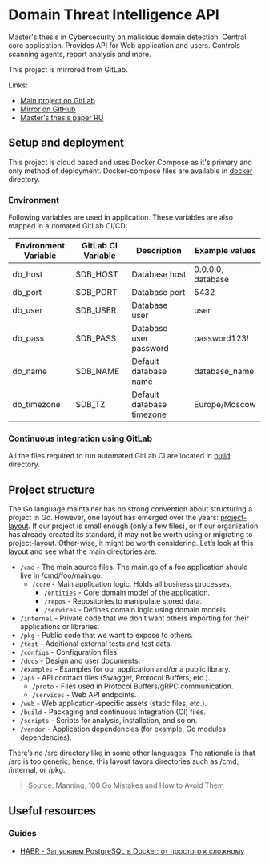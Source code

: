 # Domain Threat Intelligence API

Master's thesis in Cybersecurity on malicious domain detection. Central core application.
Provides API for Web application and users. Controls scanning agents, report analysis and more.

This project is mirrored from GitLab.

Links:

- [Main project on GitLab](https://gitlab.qvineox.ru/masters/domain-threat-intelligence-api)
- [Mirror on GitHub](https://github.com/Qvineox/domain-threat-intelligence-api-mirror)
- [Master's thesis paper RU](https://cloud.qvineox.ru/index.php/s/wLg8bncwQWz9Tff)

## Setup and deployment

This project is cloud based and uses Docker Compose as it's primary and only method of deployment.
Docker-compose files are available in [docker](scripts%2Fdocker) directory.

### Environment

Following variables are used in application. These variables are also mapped in automated GitLab CI/CD:

| Environment Variable | GitLab CI Variable | Description               | Example values    |
|----------------------|--------------------|---------------------------|-------------------|
| db_host              | $DB_HOST           | Database host             | 0.0.0.0, database |
| db_port              | $DB_PORT           | Database port             | 5432              |
| db_user              | $DB_USER           | Database user             | user              |
| db_pass              | $DB_PASS           | Database user password    | password123!      |
| db_name              | $DB_NAME           | Default database name     | database_name     |
| db_timezone          | $DB_TZ             | Default database timezone | Europe/Moscow     |

### Continuous integration using GitLab

All the files required to run automated GitLab CI are located in [build](build) directory.

## Project structure

The Go language maintainer has no strong convention about structuring a project in Go. However, one layout has emerged
over the years: [project-layout](https://github.com/golang-standards/project-layout).
If our project is small enough (only a few files), or if our organization has already created its standard, it may not
be worth using or migrating to project-layout. Other-wise, it might be worth considering. Let’s look at this layout and
see what the main directories are:

- `/cmd` - The main source files. The main.go of a foo application should live in /cmd/foo/main.go.
    - `/core` - Main application logic. Holds all business processes.
        - `/entities` - Core domain model of the application.
        - `/repos` - Repositories to manipulate stored data.
        - `/services` - Defines domain logic using domain models.
- `/internal` - Private code that we don’t want others importing for their applications or libraries.
- `/pkg` - Public code that we want to expose to others.
- `/test` - Additional external tests and test data.
- `/configs` - Configuration files.
- `/docs` - Design and user documents.
- `/examples` - Examples for our application and/or a public library.
- `/api` - API contract files (Swagger, Protocol Buffers, etc.).
    - `/proto` - Files used in Protocol Buffers/gRPC communication.
    - `/services` - Web API endpoints.
- `/web` - Web application-specific assets (static files, etc.).
- `/build` - Packaging and continuous integration (CI) files.
- `/scripts` - Scripts for analysis, installation, and so on.
- `/vendor` - Application dependencies (for example, Go modules dependencies).

There’s no /src directory like in some other languages. The rationale is that /src is too generic; hence, this layout
favors directories such as /cmd, /internal, or /pkg.

> Source: Manning, 100 Go Mistakes and How to Avoid Them

## Useful resources

### Guides

- [HABR - Запускаем PostgreSQL в Docker: от простого к сложному](https://habr.com/ru/articles/578744/)